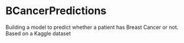 # BCancerPredictions
Building a model to predict whether a patient has Breast Cancer or not. Based on a Kaggle dataset
